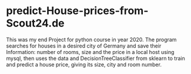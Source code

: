 # predict-House-prices-from-Scout24.de
This was my end Project for python course in year 2020.
The program searches for houses in a desired city of Germany and save their Information: number of rooms, size and the price in a local host using mysql, then uses the data
and DecisionTreeClassifier from sklearn to train and predict a house price, giving its size, city and room number.     
